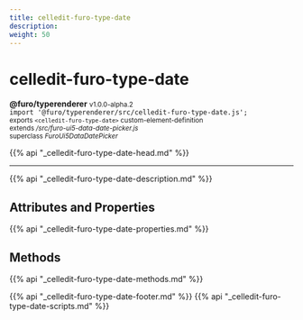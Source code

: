 ```yaml
---
title: celledit-furo-type-date
description: 
weight: 50
---
```


# celledit-furo-type-date
**@furo/typerenderer** <small>v1.0.0-alpha.2</small>
<br>`import '@furo/typerenderer/src/celledit-furo-type-date.js';`<small>
<br>exports `<celledit-furo-type-date>` custom-element-definition
<br>extends */src/furo-ui5-data-date-picker.js*
<br>superclass *FuroUi5DataDatePicker*</small>

{{% api "_celledit-furo-type-date-head.md" %}}

****



{{% api "_celledit-furo-type-date-description.md" %}}


## Attributes and Properties
{{% api "_celledit-furo-type-date-properties.md" %}}



## Methods
{{% api "_celledit-furo-type-date-methods.md" %}}





{{% api "_celledit-furo-type-date-footer.md" %}}
{{% api "_celledit-furo-type-date-scripts.md" %}}
